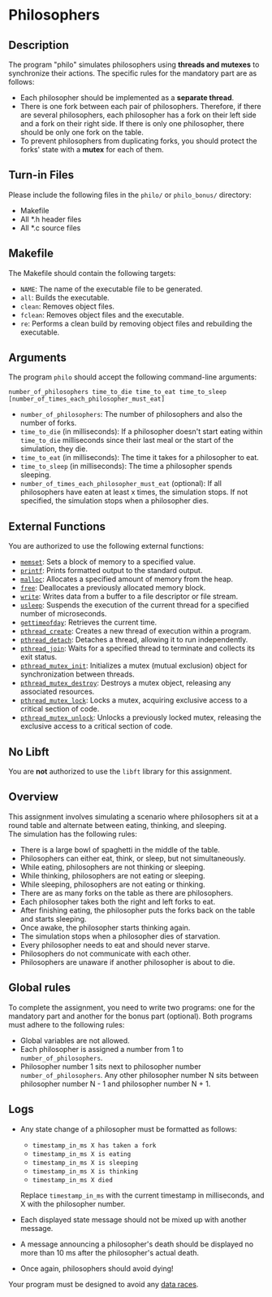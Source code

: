 # Philosophers

## Description

The program "philo" simulates philosophers using **threads and mutexes** to synchronize their actions. The specific rules for the mandatory part are as follows:

- Each philosopher should be implemented as a **separate thread**.
- There is one fork between each pair of philosophers. Therefore, if there are several philosophers, each philosopher has a fork on their left side and a fork on their right side. If there is only one philosopher, there should be only one fork on the table.
- To prevent philosophers from duplicating forks, you should protect the forks' state with a **mutex** for each of them.

## Turn-in Files

Please include the following files in the `philo/` or `philo_bonus/` directory:

- Makefile
- All *.h header files
- All *.c source files

## Makefile

The Makefile should contain the following targets:

- `NAME`: The name of the executable file to be generated.
- `all`: Builds the executable.
- `clean`: Removes object files.
- `fclean`: Removes object files and the executable.
- `re`: Performs a clean build by removing object files and rebuilding the executable.

## Arguments

The program `philo` should accept the following command-line arguments:

```
number_of_philosophers time_to_die time_to_eat time_to_sleep [number_of_times_each_philosopher_must_eat]
```

- `number_of_philosophers`: The number of philosophers and also the number of forks.
- `time_to_die` (in milliseconds): If a philosopher doesn't start eating within `time_to_die` milliseconds since their last meal or the start of the simulation, they die.
- `time_to_eat` (in milliseconds): The time it takes for a philosopher to eat.
- `time_to_sleep` (in milliseconds): The time a philosopher spends sleeping.
- `number_of_times_each_philosopher_must_eat` (optional): If all philosophers have eaten at least x times, the simulation stops. If not specified, the simulation stops when a philosopher dies.

## External Functions

You are authorized to use the following external functions:

- [`memset`](https://www.man7.org/linux/man-pages/man3/memset.3.html): Sets a block of memory to a specified value.
- [`printf`](https://www.man7.org/linux/man-pages/man3/printf.3.html): Prints formatted output to the standard output.
- [`malloc`](https://www.man7.org/linux/man-pages/man3/malloc.3.html): Allocates a specified amount of memory from the heap.
- [`free`](https://www.man7.org/linux/man-pages/man3/free.3.html): Deallocates a previously allocated memory block.
- [`write`](https://www.man7.org/linux/man-pages/man2/write.2.html): Writes data from a buffer to a file descriptor or file stream.
- [`usleep`](https://www.man7.org/linux/man-pages/man3/usleep.3.html): Suspends the execution of the current thread for a specified number of microseconds.
- [`gettimeofday`](https://www.man7.org/linux/man-pages/man2/gettimeofday.2.html): Retrieves the current time.
- [`pthread_create`](https://www.man7.org/linux/man-pages/man3/pthread_create.3.html): Creates a new thread of execution within a program.
- [`pthread_detach`](https://www.man7.org/linux/man-pages/man3/pthread_detach.3.html): Detaches a thread, allowing it to run independently.
- [`pthread_join`](https://www.man7.org/linux/man-pages/man3/pthread_join.3.html): Waits for a specified thread to terminate and collects its exit status.
- [`pthread_mutex_init`](https://www.man7.org/linux/man-pages/man3/pthread_mutex_init.3.html): Initializes a mutex (mutual exclusion) object for synchronization between threads.
- [`pthread_mutex_destroy`](https://www.man7.org/linux/man-pages/man3/pthread_mutex_destroy.3.html): Destroys a mutex object, releasing any associated resources.
- [`pthread_mutex_lock`](https://www.man7.org/linux/man-pages/man3/pthread_mutex_lock.3.html): Locks a mutex, acquiring exclusive access to a critical section of code.
- [`pthread_mutex_unlock`](https://www.man7.org/linux/man-pages/man3/pthread_mutex_unlock.3.html): Unlocks a previously locked mutex, releasing the exclusive access to a critical section of code.

## No Libft

You are **not** authorized to use the `libft` library for this assignment.

## Overview

This assignment involves simulating a scenario where philosophers sit at a round table and alternate between eating, thinking, and sleeping.\
The simulation has the following rules:

- There is a large bowl of spaghetti in the middle of the table.
- Philosophers can either eat, think, or sleep, but not simultaneously.
- While eating, philosophers are not thinking or sleeping.
- While thinking, philosophers are not eating or sleeping.
- While sleeping, philosophers are not eating or thinking.
- There are as many forks on the table as there are philosophers.
- Each philosopher takes both the right and left forks to eat.
- After finishing eating, the philosopher puts the forks back on the table and starts sleeping.
- Once awake, the philosopher starts thinking again.
- The simulation stops when a philosopher dies of starvation.
- Every philosopher needs to eat and should never starve.
- Philosophers do not communicate with each other.
- Philosophers are unaware if another philosopher is about to die.

## Global rules

To complete the assignment, you need to write two programs: one for the mandatory part and another for the bonus part (optional). Both programs must adhere to the following rules:

- Global variables are not allowed.
- Each philosopher is assigned a number from 1 to `number_of_philosophers`.
- Philosopher number 1 sits next to philosopher number `number_of_philosophers`. Any other philosopher number N sits between philosopher number N - 1 and philosopher number N + 1.

## Logs

- Any state change of a philosopher must be formatted as follows:
  - `timestamp_in_ms X has taken a fork`
  - `timestamp_in_ms X is eating`
  - `timestamp_in_ms X is sleeping`
  - `timestamp_in_ms X is thinking`
  - `timestamp_in_ms X died`

  Replace `timestamp_in_ms` with the current timestamp in milliseconds, and X with the philosopher number.

- Each displayed state message should not be mixed up with another message.
- A message announcing a philosopher's death should be displayed no more than 10 ms after the philosopher's actual death.
- Once again, philosophers should avoid dying!

Your program must be designed to avoid any [data races](https://en.wikipedia.org/wiki/Race_condition#Data_race).
